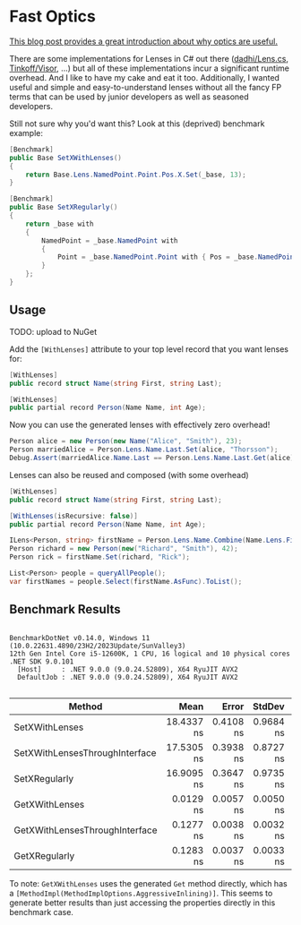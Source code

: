 # Fast Optics

[This blog post provides a great introduction about why optics are useful.](https://medium.com/@heytherewill/functional-programming-optics-in-net-7e1998bfb47e)

There are some implementations for Lenses in C# out there ([dadhi/Lens.cs](https://gist.github.com/dadhi/3db1ed45a60bceaa16d051ee9a4ab1b7), [Tinkoff/Visor](https://github.com/Tinkoff/Visor), ...) but all of these implementations incur a significant runtime overhead.
And I like to have my cake and eat it too. Additionally, I wanted useful and simple and easy-to-understand lenses without all the fancy FP terms that can be used by junior developers as well as seasoned developers.

Still not sure why you'd want this? Look at this (deprived) benchmark example:

```cs
[Benchmark]
public Base SetXWithLenses()
{
    return Base.Lens.NamedPoint.Point.Pos.X.Set(_base, 13);
}

[Benchmark]
public Base SetXRegularly()
{
    return _base with
    {
        NamedPoint = _base.NamedPoint with
        {
            Point = _base.NamedPoint.Point with { Pos = _base.NamedPoint.Point.Pos with { X = 13 } }
        }
    };
}
```

## Usage

TODO: upload to NuGet

Add the `[WithLenses]` attribute to your top level record that you want lenses for:

```cs
[WithLenses]
public record struct Name(string First, string Last);

[WithLenses]
public partial record Person(Name Name, int Age);
```

Now you can use the generated lenses with effectively zero overhead!

```cs
Person alice = new Person(new Name("Alice", "Smith"), 23);
Person marriedAlice = Person.Lens.Name.Last.Set(alice, "Thorsson");
Debug.Assert(marriedAlice.Name.Last == Person.Lens.Name.Last.Get(alice));
```

Lenses can also be reused and composed (with some overhead)

```cs
[WithLenses]
public record struct Name(string First, string Last);

[WithLenses(isRecursive: false)]
public partial record Person(Name Name, int Age);

ILens<Person, string> firstName = Person.Lens.Name.Combine(Name.Lens.First);
Person richard = new Person(new("Richard", "Smith"), 42);
Person rick = firstName.Set(richard, "Rick");

List<Person> people = queryAllPeople();
var firstNames = people.Select(firstName.AsFunc).ToList();
```

## Benchmark Results

```

BenchmarkDotNet v0.14.0, Windows 11 (10.0.22631.4890/23H2/2023Update/SunValley3)
12th Gen Intel Core i5-12600K, 1 CPU, 16 logical and 10 physical cores
.NET SDK 9.0.101
  [Host]     : .NET 9.0.0 (9.0.24.52809), X64 RyuJIT AVX2
  DefaultJob : .NET 9.0.0 (9.0.24.52809), X64 RyuJIT AVX2


```
| Method                         | Mean       | Error     | StdDev    | Median     |
|------------------------------- |-----------:|----------:|----------:|-----------:|
| SetXWithLenses                 | 18.4337 ns | 0.4108 ns | 0.9684 ns | 18.2913 ns |
| SetXWithLensesThroughInterface | 17.5305 ns | 0.3938 ns | 0.8727 ns | 17.3956 ns |
| SetXRegularly                  | 16.9095 ns | 0.3647 ns | 0.9735 ns | 16.5907 ns |
| GetXWithLenses                 |  0.0129 ns | 0.0057 ns | 0.0050 ns |  0.0146 ns |
| GetXWithLensesThroughInterface |  0.1277 ns | 0.0038 ns | 0.0032 ns |  0.1269 ns |
| GetXRegularly                  |  0.1283 ns | 0.0037 ns | 0.0033 ns |  0.1288 ns |

To note: `GetXWithLenses` uses the generated `Get` method directly, which has a `[MethodImpl(MethodImplOptions.AggressiveInlining)]`.
This seems to generate better results than just accessing the properties directly in this benchmark case.
